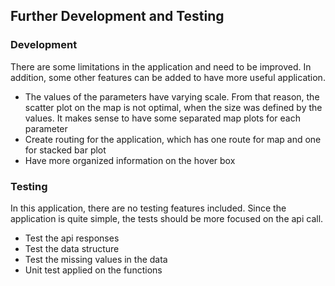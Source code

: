 ## Further Development and Testing

### Development
There are some limitations in the application and need to be improved. In addition, some other features can be added to have more useful application.
- The values of the parameters have varying scale. From that reason, the scatter plot on the map is not optimal, when the size was defined by the values. It makes sense to have some separated map plots for each parameter
- Create routing for the application, which has one route for map and one for stacked bar plot 
- Have more organized information on the hover box

### Testing
In this application, there are no testing features included. Since the application is quite simple, the tests should be more focused on the api call.

- Test the api responses
- Test the data structure 
- Test the missing values in the data
- Unit test applied on the functions 
 